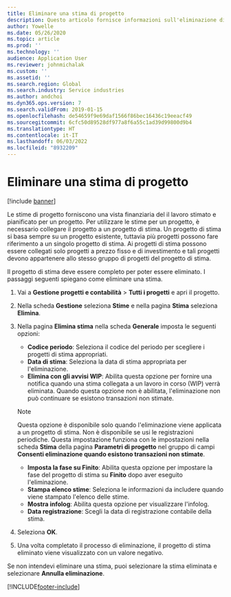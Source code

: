 ```yaml
---
title: Eliminare una stima di progetto
description: Questo articolo fornisce informazioni sull'eliminazione di una stima di progetto dopo che è stata completata.
author: Yowelle
ms.date: 05/26/2020
ms.topic: article
ms.prod: ''
ms.technology: ''
audience: Application User
ms.reviewer: johnmichalak
ms.custom: ''
ms.assetid: ''
ms.search.region: Global
ms.search.industry: Service industries
ms.author: andchoi
ms.dyn365.ops.version: 7
ms.search.validFrom: 2019-01-15
ms.openlocfilehash: de54659f9e69daf1566f86bec16436c19eeacf49
ms.sourcegitcommit: 6cfc50d89528df977a8f6a55c1ad39d99800d9b4
ms.translationtype: HT
ms.contentlocale: it-IT
ms.lasthandoff: 06/03/2022
ms.locfileid: "8932209"
---
```

# <a name="eliminate-a-project-estimate"></a>Eliminare una stima di progetto

[!include [banner](../includes/banner.md)]

Le stime di progetto forniscono una vista finanziaria del il lavoro stimato e pianificato per un progetto. Per utilizzare le stime per un progetto, è necessario collegare il progetto a un progetto di stima. Un progetto di stima si basa sempre su un progetto esistente, tuttavia più progetti possono fare riferimento a un singolo progetto di stima. Ai progetti di stima possono essere collegati solo progetti a prezzo fisso e di investimento e tali progetti devono appartenere allo stesso gruppo di progetti del progetto di stima.

Il progetto di stima deve essere completo per poter essere eliminato. I passaggi seguenti spiegano come eliminare una stima.

1. Vai a **Gestione progetti e contabilità** > **Tutti i progetti** e apri il progetto. 
2. Nella scheda **Gestione** seleziona **Stime** e nella pagina **Stima** seleziona **Elimina**.
3. Nella pagina **Elimina stima** nella scheda **Generale** imposta le seguenti opzioni:

   - **Codice periodo**: Seleziona il codice del periodo per scegliere i progetti di stima appropriati. 
   - **Data di stima**: Seleziona la data di stima appropriata per l'eliminazione.
   - **Elimina con gli avvisi WIP**: Abilita questa opzione per fornire una notifica quando una stima collegata a un lavoro in corso (WIP) verrà eliminata. Quando questa opzione non è abilitata, l'eliminazione non può continuare se esistono transazioni non stimate. 
   > [!NOTE]
   > Questa opzione è disponibile solo quando l'eliminazione viene applicata a un progetto di stima. Non è disponibile se usi le registrazioni periodiche. Questa impostazione funziona con le impostazioni nella scheda **Stima** della pagina **Parametri di progetto** nel gruppo di campi **Consenti eliminazione quando esistono transazioni non stimate**.
   - **Imposta la fase su Finito**: Abilita questa opzione per impostare la fase del progetto di stima su **Finito** dopo aver eseguito l'eliminazione.
   - **Stampa elenco stime**: Seleziona le informazioni da includere quando viene stampato l'elenco delle stime.
   - **Mostra infolog**: Abilita questa opzione per visualizzare l'infolog.
   - **Data registrazione**: Scegli la data di registrazione contabile della stima.

4.  Seleziona **OK**.
5. Una volta completato il processo di eliminazione, il progetto di stima eliminato viene visualizzato con un valore negativo. 

Se non intendevi eliminare una stima, puoi selezionare la stima eliminata e selezionare **Annulla eliminazione**.   


[!INCLUDE[footer-include](../includes/footer-banner.md)]